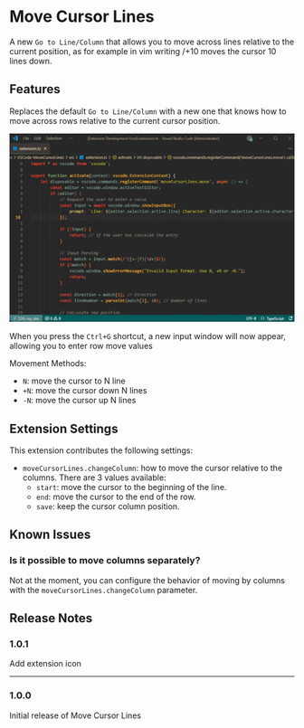 # Move Cursor Lines

A new `Go to Line/Column` that allows you to move across lines relative to the current position, as for example in vim writing /+10 moves the cursor 10 lines down.

## Features

Replaces the default `Go to Line/Column` with a new one that knows how to move across rows relative to the current cursor position.

![move-example](images/move-cursor-lines-example.gif)

When you press the `Ctrl+G` shortcut, a new input window will now appear, allowing you to enter row move values

Movement Methods:

- `N`: move the cursor to N line
- `+N`: move the cursor down N lines
- `-N`: move the cursor up N lines

## Extension Settings
This extension contributes the following settings:

- `moveCursorLines.changeColumn`: how to move the cursor relative to the columns. There are 3 values available:
    - `start`: move the cursor to the beginning of the line.
    - `end`: move the cursor to the end of the row.
    - `save`: keep the cursor column position.

## Known Issues

### Is it possible to move columns separately?

Not at the moment, you can configure the behavior of moving by columns with the `moveCursorLines.changeColumn` parameter.

## Release Notes

### 1.0.1

Add extension icon

---

### 1.0.0

Initial release of Move Cursor Lines
